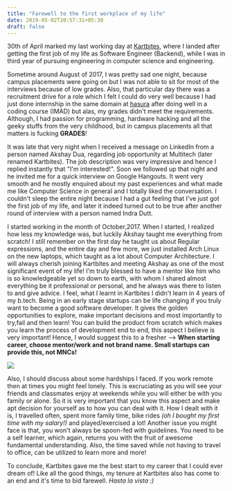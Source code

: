 ```yaml
---
title: "Farewell to the first workplace of my life"
date: 2019-05-02T20:57:31+05:30
draft: false
---
```


30th of April marked my last working day at [Kartbites](https://kartbites.com/), where I landed after getting the first job of my life as Software Engineer (Backend), while I was in third year of pursuing engineering in computer science and engineering. 

Sometime around August of 2017, I was pretty sad one night, because campus placements were going on but I was not able to sit for most of the interviews because of low grades. Also, that particular day there was a recruitment drive for a role which I felt I could do very well because I had just done internship in the same domain at [hasura](https://hasura.io/) after doing well in a coding course (IMAD) but alas, my grades didn't meet the requirements. Although, I had passion for programming, hardware hacking and all the geeky stuffs from the very childhood, but in campus placements all that matters is fucking **GRADES**!
 
It was late that very night when I received a message on LinkedIn from a person named Akshay Dua, regarding job opportunity at Multitech (later renamed Kartbites). The job description was very impressive and hence I replied instantly that "I'm interested!". Soon we followed up that night and he invited me for a quick interview on Google Hangouts. It went very smooth and he mostly enquired about my past experiences and what made me like Computer Science in general and I totally liked the conversation. I couldn't sleep the entire night because I had a gut feeling that I've just got the first job of my life, and later it indeed turned out to be true after another round of interview with a person named Indra Dutt.

I started working in the month of October,2017. When I started, I realized how less my knowledge was, but luckily Akshay taught me everything from scratch! I still remember on the first day he taught us about Regular expressions, and the entire day and few more, we just installed Arch Linux on the new laptops, which taught as a lot about Computer Architecture. I will always cherish joining Kartbites and meeting Akshay as one of the most significant event of my life! I'm truly blessed to have a mentor like him who is so knowledgeable yet so down to earth, with whom I shared almost everything be it professional or personal, and he always was there to listen to and give advice. I feel, what I learnt in Kartbites I didn't learn in 4 years of my b.tech. Being in an early stage startups can be life changing if you truly want to become a good software developer. It gives the golden opportunities to explore, make important decisions and most importantly to try,fail and then learn! You can build the product from scratch which makes you learn the process of development end to end, this aspect I believe is very important!
Hence, I would suggest this to a fresher --> **When starting career, choose mentor/work and not brand name. Small startups can provide this, not MNCs!**

![](/images/farewell.jpeg)

Also, I should discuss about some hardships I faced. If you work remote then at times you might feel lonely. This is excruciating as you will see your friends and classmates enjoy at weekends while you will either be with you family or alone. So it is very important that you know this aspect and make apt decision for yourself as to how you can deal with it. How I dealt with it is, I travelled often, spent more family time, bike rides *(oh I bought my first time with my salary!)* and played/exercised a lot! Another issue you might face is that, you won't always be spoon-fed with guidelines. You need to be a self learner, which again, returns you with the fruit of awesome fundamental understanding. Also, the time saved while not having to travel to office, can be utilized to learn more and more!

To conclude, Kartbites gave me the best start to my career that I could ever dream of! Like all the good things, my tenure at Kartbites also has come to an end and it's time to bid farewell. *Hasta la vista :)*





